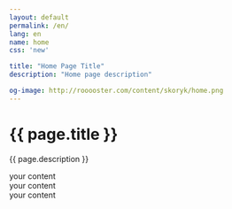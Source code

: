 ```yaml
---
layout: default
permalink: /en/
lang: en
name: home
css: 'new'

title: "Home Page Title"
description: "Home page description"

og-image: http://rooooster.com/content/skoryk/home.png
---
```


# {{ page.title }}

{{ page.description }}

<div class="your-class">
    <div>your content</div>
    <div>your content</div>
    <div>your content</div>
</div>
